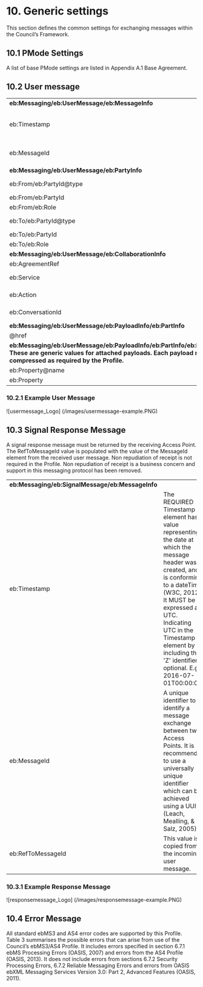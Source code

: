 # 10. Generic settings 

This section defines the common settings for exchanging messages within the Council’s Framework. 

## 10.1 PMode Settings 

A list of base PMode settings are listed in Appendix A.1 Base Agreement. 

## 10.2 User message 


| | |
| ---| ----|
**eb:Messaging/eb:UserMessage/eb:MessageInfo** |
eb:Timestamp | The REQUIRED Timestamp element has a value representing the date at which the message header was created, and is conforming to a dateTime (W3C, 2012). It MUST be expressed as UTC. Indicating UTC in the Timestamp element by including the 'Z' identifier is optional. E.g. 2016-07-01T00:00:00 |
eb:MessageId |  unique identifier to identify a message exchange between two Access Points. It is recommended to use a universally unique identifier which can be achieved using a UUID (Leach, Mealling, & Salz, 2005). |
**eb:Messaging/eb:UserMessage/eb:PartyInfo**|
eb:From/eb:PartyId@type | The party ID type uses scheme identifiers from the iso6523 catalog. urn:oasis:names:tc:ebcore:partyid-type:iso6523:<iso6523 scheme> |
eb:From/eb:PartyId | The value of the PartyId element depends on the type. |
eb:From/eb:Role | http://docs.oasis-open.org/ebxml-msg/ebms/v3.0/ns/core/200704/defaultRole |
eb:To/eb:PartyId@type | The party ID type uses scheme identifiers from the iso6523 catalog. urn:oasis:names:tc:ebcore:partyid-type:iso6523:<iso6523 scheme> |
eb:To/eb:PartyId | The value of the PartyId element depends on the type. |
eb:To/eb:Role | http://docs.oasis-open.org/ebxml-msg/ebms/v3.0/ns/core/200704/defaultRole |
**eb:Messaging/eb:UserMessage/eb:CollaborationInfo**|
eb:AgreementRef | http://resources.digitalbusinesscouncil.com.au/dbc/services/exchange/ebms3profile/current |
eb:Service | The value for this element is copied from the Digital Capability Publisher values when using dynamic discovery. |
eb:Action | The value for this element is copied from the Digital Capability Publisher values when using dynamic discovery. |
eb:ConversationId | A unique identifier to track a message though the system. This value MUST be a universally unique identifier as described by RFC4122 (Leach, Mealling, & Salz, 2005). |
**eb:Messaging/eb:UserMessage/eb:PayloadInfo/eb:PartInfo** |
@href |Reference to the MIME part |
**eb:Messaging/eb:UserMessage/eb:PayloadInfo/eb:PartInfo/eb:PartProperties                                                           These are generic values for attached payloads. Each payload must be compressed as required by the Profile.**|
eb:Property@name | CompressionType |
eb:Property | application/gzip |


### 10.2.1 Example User Message 

![usermessage_Logo] (/images/usermessage-example.PNG)


## 10.3 Signal Response Message 
A signal response message must be returned by the receiving Access Point. The RefToMessageId value is populated with the value of the MessageId element from the received user message.
Non repudiation of receipt is not required in the Profile. Non repudiation of receipt is a business concern and support in this messaging protocol has been removed. 
  
| | |
| ---| ----|
**eb:Messaging/eb:SignalMessage/eb:MessageInfo** |
eb:Timestamp | The REQUIRED Timestamp element has a value representing the date at which the message header was created, and is conforming to a dateTime (W3C, 2012). It MUST be expressed as UTC. Indicating UTC in the Timestamp element by including the 'Z' identifier is optional. E.g. 2016-07-01T00:00:00 |
eb:MessageId | A unique identifier to identify a message exchange between two Access Points. It is recommended to use a universally unique identifier which can be achieved using a UUID (Leach, Mealling, & Salz, 2005). |
eb:RefToMessageId | This value is copied from the incoming user message. |

### 10.3.1 Example Response Message 

![responsemessage_Logo] (/images/responsemessage-example.PNG) 


## 10.4 Error Message 
All standard ebMS3 and AS4 error codes are supported by this Profile. Table 3 summarises the possible errors that can arise from use of the Council’s ebMS3/AS4 Profile. It includes errors specified in section 6.7.1 ebMS Processing Errors (OASIS, 2007) and errors from the AS4 Profile (OASIS, 2013). It does not include errors from sections 6.7.2 Security Processing Errors, 6.7.2 Reliable Messaging Errors and errors from OASIS ebXML Messaging Services Version 3.0: Part 2, Advanced Features (OASIS, 2011). 
